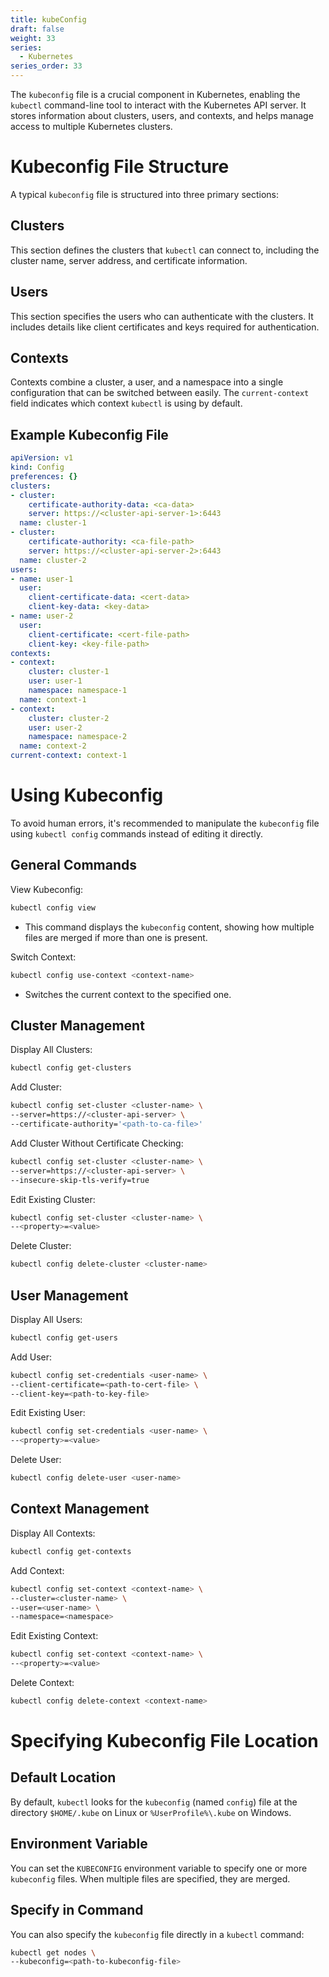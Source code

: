 ```yaml
---
title: kubeConfig
draft: false
weight: 33
series:
  - Kubernetes
series_order: 33
---
```

The `kubeconfig` file is a crucial component in Kubernetes, enabling the `kubectl` command-line tool to interact with the Kubernetes API server. It stores information about clusters, users, and contexts, and helps manage access to multiple Kubernetes clusters.
# Kubeconfig File Structure
A typical `kubeconfig` file is structured into three primary sections:
## Clusters
This section defines the clusters that `kubectl` can connect to, including the cluster name, server address, and certificate information.
## Users
This section specifies the users who can authenticate with the clusters. It includes details like client certificates and keys required for authentication.
## Contexts
Contexts combine a cluster, a user, and a namespace into a single configuration that can be switched between easily. The `current-context` field indicates which context `kubectl` is using by default.
## Example Kubeconfig File
```yaml
apiVersion: v1
kind: Config
preferences: {}
clusters:
- cluster:
    certificate-authority-data: <ca-data>
    server: https://<cluster-api-server-1>:6443
  name: cluster-1
- cluster:
    certificate-authority: <ca-file-path>
    server: https://<cluster-api-server-2>:6443
  name: cluster-2
users:
- name: user-1
  user:
    client-certificate-data: <cert-data>
    client-key-data: <key-data>
- name: user-2
  user:
    client-certificate: <cert-file-path>
    client-key: <key-file-path>
contexts:
- context:
    cluster: cluster-1
    user: user-1
    namespace: namespace-1
  name: context-1
- context:
    cluster: cluster-2
    user: user-2
    namespace: namespace-2
  name: context-2
current-context: context-1
```
# Using Kubeconfig
To avoid human errors, it's recommended to manipulate the `kubeconfig` file using `kubectl config` commands instead of editing it directly.
## General Commands
View Kubeconfig:
```sh
kubectl config view
```
- This command displays the `kubeconfig` content, showing how multiple files are merged if more than one is present.

Switch Context:
```sh
kubectl config use-context <context-name>
```
- Switches the current context to the specified one.
## Cluster Management
Display All Clusters:
```sh
kubectl config get-clusters
```

Add Cluster:
```sh
kubectl config set-cluster <cluster-name> \
--server=https://<cluster-api-server> \
--certificate-authority='<path-to-ca-file>'
```

Add Cluster Without Certificate Checking:
```sh
kubectl config set-cluster <cluster-name> \
--server=https://<cluster-api-server> \
--insecure-skip-tls-verify=true
```

Edit Existing Cluster:
```sh
kubectl config set-cluster <cluster-name> \
--<property>=<value>
```

Delete Cluster:
```sh
kubectl config delete-cluster <cluster-name>
```
## User Management
Display All Users:
```sh
kubectl config get-users
```

Add User:
```sh
kubectl config set-credentials <user-name> \
--client-certificate=<path-to-cert-file> \
--client-key=<path-to-key-file>
```

Edit Existing User:
```sh
kubectl config set-credentials <user-name> \
--<property>=<value>
```

Delete User:
```sh
kubectl config delete-user <user-name>
```

## Context Management
Display All Contexts:
```sh
kubectl config get-contexts
```

Add Context:
```sh
kubectl config set-context <context-name> \
--cluster=<cluster-name> \
--user=<user-name> \
--namespace=<namespace>
```

Edit Existing Context:
```sh
kubectl config set-context <context-name> \
--<property>=<value>
```

Delete Context:
```sh
kubectl config delete-context <context-name>
```
# Specifying Kubeconfig File Location
## Default Location
By default, `kubectl` looks for the `kubeconfig` (named `config`) file at the directory `$HOME/.kube` on Linux or `%UserProfile%\.kube` on Windows.
## Environment Variable
You can set the `KUBECONFIG` environment variable to specify one or more `kubeconfig` files. When multiple files are specified, they are merged.
## Specify in Command
You can also specify the `kubeconfig` file directly in a `kubectl` command:
```sh
kubectl get nodes \
--kubeconfig=<path-to-kubeconfig-file>
```